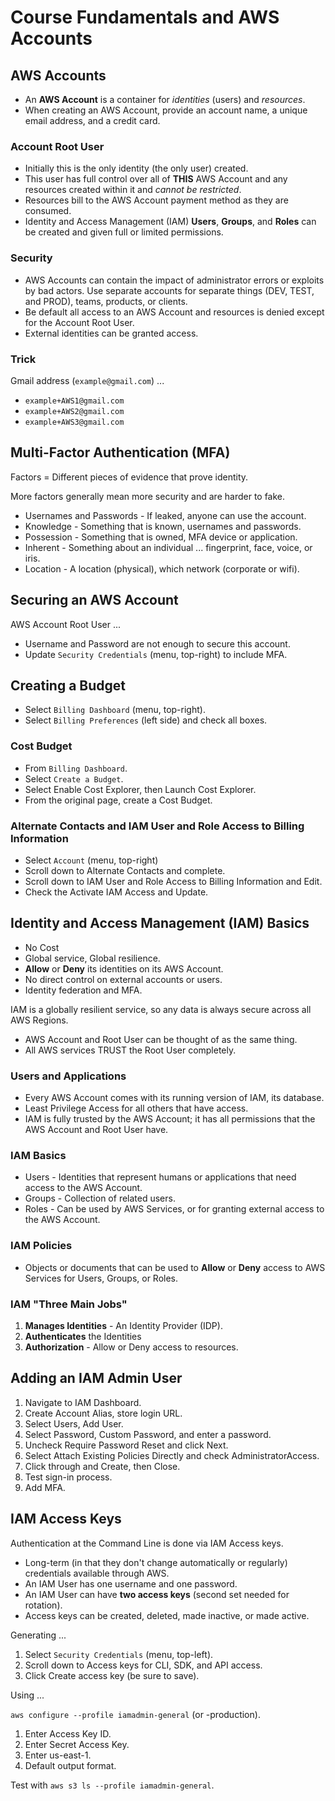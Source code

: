 # Course Fundamentals and AWS Accounts

## AWS Accounts

* An **AWS Account** is a container for *identities* (users) and *resources*.
* When creating an AWS Account, provide an account name, a unique email address, and a credit card.

### Account Root User

* Initially this is the only identity (the only user) created.
* This user has full control over all of **THIS** AWS Account and any resources created within it and *cannot be restricted*.
* Resources bill to the AWS Account payment method as they are consumed.
* Identity and Access Management (IAM) **Users**, **Groups**, and **Roles** can be created and given full or limited permissions.

### Security

* AWS Accounts can contain the impact of administrator errors or exploits by bad actors. Use separate accounts for separate things (DEV, TEST, and PROD), teams, products, or clients.
* Be default all access to an AWS Account and resources is denied except for the Account Root User.
* External identities can be granted access.

### Trick

Gmail address (`example@gmail.com`) ...

* `example+AWS1@gmail.com`
* `example+AWS2@gmail.com`
* `example+AWS3@gmail.com`

## Multi-Factor Authentication (MFA)

Factors = Different pieces of evidence that prove identity.

More factors generally mean more security and are harder to fake.

* Usernames and Passwords - If leaked, anyone can use the account.
* Knowledge - Something that is known, usernames and passwords.
* Possession - Something that is owned, MFA device or application.
* Inherent - Something about an individual ... fingerprint, face, voice, or iris.
* Location - A location (physical), which network (corporate or wifi).

## Securing an AWS Account

AWS Account Root User ...

* Username and Password are not enough to secure this account.
* Update `Security Credentials` (menu, top-right) to include MFA.

## Creating a Budget

* Select `Billing Dashboard` (menu, top-right).
* Select `Billing Preferences` (left side) and check all boxes.

### Cost Budget

* From `Billing Dashboard`.
* Select `Create a Budget`.
* Select Enable Cost Explorer, then Launch Cost Explorer.
* From the original page, create a Cost Budget.

### Alternate Contacts and IAM User and Role Access to Billing Information

* Select `Account` (menu, top-right)
* Scroll down to Alternate Contacts and complete.
* Scroll down to IAM User and Role Access to Billing Information and Edit.
* Check the Activate IAM Access and Update.

## Identity and Access Management (IAM) Basics

* No Cost
* Global service, Global resilience.
* **Allow** or **Deny** its identities on its AWS Account.
* No direct control on external accounts or users.
* Identity federation and MFA.

IAM is a globally resilient service, so any data is always secure across all AWS Regions.

* AWS Account and Root User can be thought of as the same thing.
* All AWS services TRUST the Root User completely.

### Users and Applications

* Every AWS Account comes with its running version of IAM, its database.
* Least Privilege Access for all others that have access.
* IAM is fully trusted by the AWS Account; it has all permissions that the AWS Account and Root User have.

### IAM Basics

* Users - Identities that represent humans or applications that need access to the AWS Account.
* Groups - Collection of related users.
* Roles - Can be used by AWS Services, or for granting external access to the AWS Account.

### IAM Policies

* Objects or documents that can be used to **Allow** or **Deny** access to AWS Services for Users, Groups, or Roles.

### IAM "Three Main Jobs"

1. **Manages Identities** - An Identity Provider (IDP).
2. **Authenticates** the Identities
3. **Authorization** - Allow or Deny access to resources.

## Adding an IAM Admin User

1. Navigate to IAM Dashboard.
2. Create Account Alias, store login URL.
3. Select Users, Add User.
4. Select Password, Custom Password, and enter a password.
5. Uncheck Require Password Reset and click Next.
6. Select Attach Existing Policies Directly and check AdministratorAccess.
7. Click through and Create, then Close.
8. Test sign-in process.
9. Add MFA.

## IAM Access Keys

Authentication at the Command Line is done via IAM Access keys.

* Long-term (in that they don't change automatically or regularly) credentials available through AWS.
* An IAM User has one username and one password.
* An IAM User can have **two access keys** (second set needed for rotation).
* Access keys can be created, deleted, made inactive, or made active.

Generating ...

1. Select `Security Credentials` (menu, top-left).
2. Scroll down to Access keys for CLI, SDK, and API access.
3. Click Create access key (be sure to save).

Using ...

`aws configure --profile iamadmin-general` (or -production).

1. Enter Access Key ID.
2. Enter Secret Access Key.
3. Enter us-east-1.
4. Default output format.

Test with `aws s3 ls --profile iamadmin-general`.
